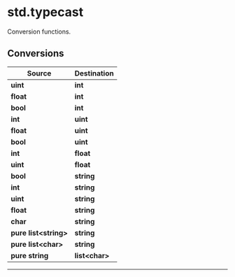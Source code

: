 # std.typecast

Conversion functions.
## Conversions
|Source|Destination|
|-|-|
|**uint**|**int**|
|**float**|**int**|
|**bool**|**int**|
|**int**|**uint**|
|**float**|**uint**|
|**bool**|**uint**|
|**int**|**float**|
|**uint**|**float**|
|**bool**|**string**|
|**int**|**string**|
|**uint**|**string**|
|**float**|**string**|
|**char**|**string**|
|**pure list\<string>**|**string**|
|**pure list\<char>**|**string**|
|**pure string**|**list\<char>**|


***
